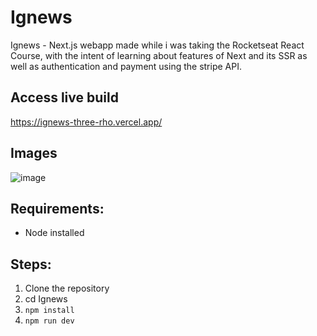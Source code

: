 # Ignews

Ignews - Next.js webapp made while i was taking the Rocketseat React Course, with the intent of learning about features of Next and its SSR as well as authentication and
payment using the stripe API.

## Access live build
<a>https://ignews-three-rho.vercel.app/</a>

## Images

![image](https://user-images.githubusercontent.com/78332530/203638748-8f2e62a3-2352-415f-bcd6-bb597a1f4261.png)

## Requirements: 
- Node installed

## Steps:
1. Clone the repository
2. cd Ignews
3. `npm install`
4. `npm run dev`
